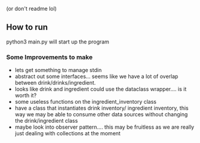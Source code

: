 (or don't readme lol)
## How to run
python3 main.py will start up the program

### Some Improvements to make

- lets get something to manage stdin
- abstract out some interfaces... seems like we have a lot of overlap between drink/drinks/ingredient.
- looks like drink and ingredient could use the dataclass wrapper.... is it worth it?
- some useless functions on the ingredient_inventory class
- have a class that instantiates drink inventory/ ingredient inventory, this way we may be able to consume other data sources without changing the drink/ingredient class
- maybe look into observer pattern.... this may be fruitless as we are really just dealing with collections at the moment